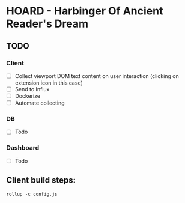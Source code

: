 HOARD - Harbinger Of Ancient Reader's Dream
===========================================

TODO
----

### Client

* [ ] Collect viewport DOM text content on user interaction (clicking on extension icon in this case)
* [ ] Send to Influx
* [ ] Dockerize
* [ ] Automate collecting

### DB
* [ ] Todo

### Dashboard
* [ ] Todo

Client build steps:
------------------

```
rollup -c config.js
```
